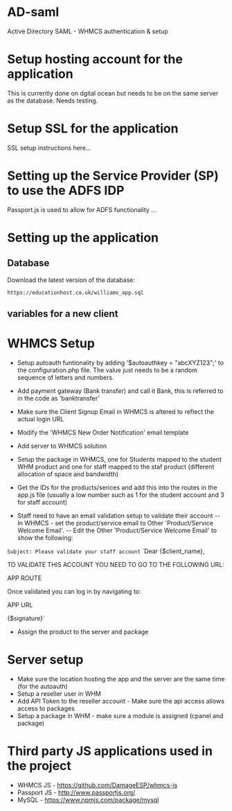 # AD-saml
Active Directory SAML - WHMCS authentication &amp; setup

# Setup hosting account for the application

This is currently done on dgital ocean but needs to be on the same server as the database. Needs testing.

# Setup SSL for the application

SSL setup instructions here...

# Setting up the Service Provider (SP) to use the ADFS IDP

Passport.js is used to allow for ADFS functionality ...

# Setting up the application 

## Database

Download the latest version of the database: 

`https://educationhost.co.uk/williams_app.sql`

## variables for a new client



# WHMCS Setup

- Setup autoauth funtionality by adding '$autoauthkey = "abcXYZ123";' to the configuration.php file. The value just needs to be a random sequence of letters and numbers.
- Add payment gateway (Bank transfer) and call it Bank, this is referred to in the code as 'banktransfer'
- Make sure the Client Signup Email in WHMCS is altered to reflect the actual login URL
- Modify the 'WHMCS New Order Notification' email template
- Add server to WHMCS solution
- Setup the package in WHMCS, one for Students mapped to the student WHM product and one for staff mapped to the staf product (different allocation of space and bandwidth)
- Get the IDs for the products/serices and add this into the routes in the app.js file (usually a low number such as 1 for the student account and 3 for staff account)

- Staff need to have an email validation setup to validate their account 
-- In WHMCS - set the product/service email to Other 'Product/Service Welcome Email'.
-- Edit the Other 'Product/Service Welcome Email' to show the following:

`Subject: Please validate your staff account`
`Dear {$client_name},

TO VALIDATE THIS ACCOUNT YOU NEED TO GO TO THE FOLLOWING URL:

APP ROUTE

Once validated you can log in by navigating to:

APP URL

{$signature}`

- Assign the product to the server and package

# Server setup

- Make sure the location hosting the app and the server are the same time (for the autoauth)
- Setup a reseller user in WHM
- Add API Token to the reseller account - Make sure the api access allows access to packages
- Setup a package in WHM - make sure a module is assigned (cpanel and package)

# Third party JS applications used in the project

- WHMCS JS - https://github.com/DamageESP/whmcs-js
- Passport JS - http://www.passportjs.org/
- MySQL - https://www.npmjs.com/package/mysql 